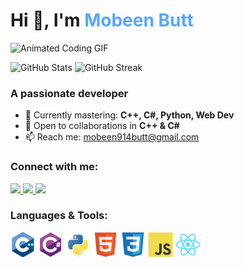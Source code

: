 <!DOCTYPE html>
<html lang="en">
<head>
  <meta charset="UTF-8">
  <meta name="viewport" content="width=device-width, initial-scale=1.0">
  <link rel="stylesheet" href="style.css">
</head>
<body>
  <h1>Hi 👋, I'm <span style="color:#58a6ff">Mobeen Butt</span></h1>

  <p>
    <img src="https://user-images.githubusercontent.com/74038190/212748842-9fcbad5b-6173-4175-8a61-521f3dbb7514.gif" alt="Animated Coding GIF" loading="lazy" width="60%">
  </p>

  <div class="stats">
    <img src="https://github-readme-stats.vercel.app/api?username=MobeenButt&show_icons=true&theme=tokyonight" alt="GitHub Stats" loading="lazy">
    <img src="https://github-readme-streak-stats.herokuapp.com/?user=MobeenButt&theme=tokyonight&hide_border=true" alt="GitHub Streak" loading="lazy">
  </div>

  <h3>A passionate developer</h3>
  <ul>
    <li>🌱 Currently mastering: <strong>C++, C#, Python, Web Dev</strong></li>
    <li>👯 Open to collaborations in <strong>C++ & C#</strong></li>
    <li>📫 Reach me: <a href="mailto:mobeen914butt@gmail.com">mobeen914butt@gmail.com</a></li>
  </ul>

  <h3>Connect with me:</h3>
  <p>
    <a href="https://www.youtube.com/@mobeenbutt914" target="_blank">
      <img src="https://img.shields.io/badge/YouTube-FF0000?style=for-the-badge&logo=youtube&logoColor=white">
    </a>
    <a href="https://www.instagram.com/bgclothings07" target="_blank">
      <img src="https://img.shields.io/badge/Instagram-E4405F?style=for-the-badge&logo=instagram&logoColor=white">
    </a>
    <a href="https://www.linkedin.com/in/mobeen-butt-60930b2b8/" target="_blank">
      <img src="https://img.shields.io/badge/LinkedIn-0077B5?style=for-the-badge&logo=linkedin&logoColor=white">
    </a>
  </p>

  <h3>Languages & Tools:</h3>
  <div class="languages">
    <img src="https://raw.githubusercontent.com/devicons/devicon/master/icons/cplusplus/cplusplus-original.svg" width="40" height="40">
    <img src="https://raw.githubusercontent.com/devicons/devicon/master/icons/csharp/csharp-original.svg" width="40" height="40">
    <img src="https://raw.githubusercontent.com/devicons/devicon/master/icons/python/python-original.svg" width="40" height="40">
    <img src="https://raw.githubusercontent.com/devicons/devicon/master/icons/html5/html5-original.svg" width="40" height="40">
    <img src="https://raw.githubusercontent.com/devicons/devicon/master/icons/css3/css3-original.svg" width="40" height="40">
    <img src="https://raw.githubusercontent.com/devicons/devicon/master/icons/javascript/javascript-original.svg" width="40" height="40">
    <img src="https://raw.githubusercontent.com/devicons/devicon/master/icons/react/react-original.svg" width="40" height="40">
  </div>
</body>
</html>
